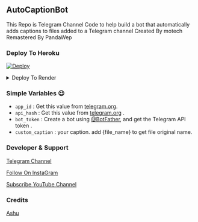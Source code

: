 ## <b>AutoCaptionBot</b>

This Repo is Telegram Channel Code to help build a bot that automatically adds captions to files added to a Telegram channel Created By motech Remastered By PandaWep
</a>
</p>

### Deploy To Heroku
[![Deploy](https://www.herokucdn.com/deploy/button.svg)](https://heroku.com/deploy?template=https://github.com/AshutoshGoswami24/AutoCaptionBot-By-Ashu)  


<details><summary>Deploy To Render</summary>
<br>
<b>
Use these commands:
<br>
<br>
• Build Command: <code>pip3 install -U -r requirements.txt</code>
<br>
<br>
• Start Command: <code>gunicorn app:app & python3 Ashu.py</code>
<br>
<br>
Go to https://uptimerobot.com/ and add a monitor to keep your bot alive.
<br>
<br>
Use these settings when adding a monitor:</b>
<br>
<br>
<img src="https://telegra.ph/file/a79a156e44f43c9833b50.jpg" alt="render template">
<br>
<br>
<b>Click on the below button to deploy directly to render ↓</b>
<br>
<br>
</details>

### Simple Variables 😉

* `app_id` : Get this value from [telegram.org](https://my.telegram.org/apps).
* `api_hash` : Get this value from [telegram.org](https://my.telegram.org/apps) .
* `bot_token` : Create a bot using [@BotFather](https://telegram.dog/BotFather), and get the Telegram API token .
* `custom_caption` : your caption. add {file_name} to get file original name.

### Developer & Support

[Telegram Channel](https://Telegram.dog/PandaWep)

[Follow On InstaGram](https://www.instagram.com/PandaWep1)

[Subscribe YouTube Channel](https://youtube.com/@PandaWep)

### Credits
[Ashu](https://github.com/AshutoshGoswami24) 


